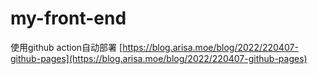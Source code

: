 # my-front-end

使用github action自动部署 [https://blog.arisa.moe/blog/2022/220407-github-pages](https://blog.arisa.moe/blog/2022/220407-github-pages)
